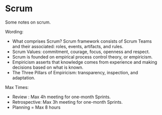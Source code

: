 # Scrum

Some notes on scrum.

Wording:

- What comprises Scrum? Scrum framework consists of Scrum Teams and their associated: roles, events, artifacts, and rules.
- Scrum Values: commitment, courage, focus, openness and respect.
- Scrum is founded on empirical process control theory, or empiricism.
- Empiricism asserts that knowledge comes from experience and making decisions based on what is known.
- The Three Pillars of Empiricism: transparency, inspection, and adaptation.

Max Times:

- Review : Max 4h meeting for one-month Sprints.
- Retrospective: Max 3h meeting for one-month Sprints.
- Planning = Max 8 hours
